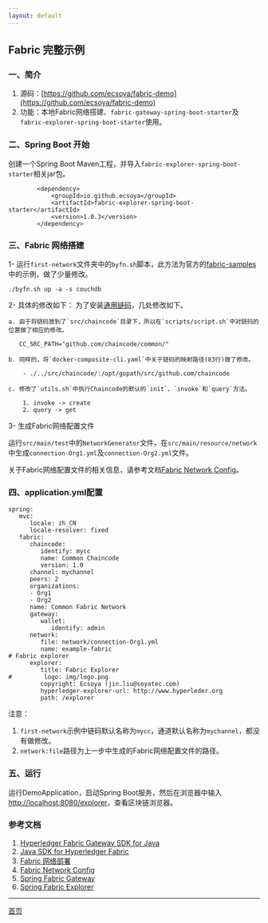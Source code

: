 ```yaml
---
layout: default
---
```


## Fabric 完整示例

### 一、简介

1. 源码：[https://github.com/ecsoya/fabric-demo](https://github.com/ecsoya/fabric-demo)
2. 功能：本地Fabric网络搭建、`fabric-gateway-spring-boot-starter`及`fabric-explorer-spring-boot-starter`使用。

### 二、Spring Boot 开始

创建一个Spring Boot Maven工程，并导入`fabric-explorer-spring-boot-starter`相关jar包。

```
		<dependency>
			<groupId>io.github.ecsoya</groupId>
			<artifactId>fabric-explorer-spring-boot-starter</artifactId>
			<version>1.0.3</version>
		</dependency>
```

### 三、Fabric 网络搭建

1- 运行`first-network`文件夹中的`byfn.sh`脚本，此方法为官方的[fabric-samples](https://github.com/hyperledger/fabric-samples.git)中的示例，做了少量修改。

```
./byfn.sh up -a -s couchdb
```

2- 具体的修改如下：
为了安装[通用链码](https://github.com/ecsoya/spring-fabric-gateway/raw/master/spring-fabric-gateway/src/chaincode/common/chaincode.go)，几处修改如下。

    a. 由于将链码放到了`src/chaincode`目录下，所以在`scripts/script.sh`中对链码的位置做了相应的修改。

       CC_SRC_PATH="github.com/chaincode/common/"

    b. 同样的，将`docker-composite-cli.yaml`中关于链码的映射路径(83行)做了修改。

        - ./../src/chaincode/:/opt/gopath/src/github.com/chaincode 

    c. 修改了`utils.sh`中执行Chaincode的默认的`init`、`invoke`和`query`方法。

        1. invoke -> create
        2. query -> get

3- 生成Fabric网络配置文件

运行`src/main/test`中的`NetworkGenerator`文件，在`src/main/resource/network`中生成`connection-Org1.yml`及`connection-Org2.yml`文件。

关于Fabric网络配置文件的相关信息，请参考文档[Fabric Network Config](https://ecsoya.github.io/fabric/pages/network-config.html)。

### 四、application.yml配置

```
spring:
   mvc:
      locale: zh_CN
      locale-resolver: fixed
   fabric:
      chaincode:
         identify: mycc
         name: Common Chaincode
         version: 1.0
      channel: mychannel
      peers: 2
      organizations:
      - Org1
      - Org2
      name: Common Fabric Network
      gateway:
         wallet:
            identify: admin
      network:
         file: network/connection-Org1.yml
         name: example-fabric
# Fabric explorer
      explorer:
         title: Fabric Explorer
#         logo: img/logo.png
         copyright: Ecsoya (jin.liu@soyatec.com)
         hyperledger-explorer-url: http://www.hyperleder.org
         path: /explorer
```

注意：
1. `first-network`示例中链码默认名称为`mycc`，通道默认名称为`mychannel`，都没有做修改。
2. `network:file`路径为上一步中生成的Fabric网络配置文件的路径。

### 五、运行

运行DemoApplication，启动Spring Boot服务，然后在浏览器中输入[http://localhost:8080/explorer](http://localhost:8080/explorer)，查看区块链浏览器。

### 参考文档

1. [Hyperledger Fabric Gateway SDK for Java](https://github.com/hyperledger/fabric-gateway-java)
2. [Java SDK for Hyperledger Fabric](https://github.com/hyperledger/fabric-sdk-java)
3. [Fabric 网络部署](https://ecsoya.github.io/fabric/pages/network.html)
4. [Fabric Network Config](https://ecsoya.github.io/fabric/pages/network-config.html)
5. [Spring Fabric Gateway](https://ecsoya.github.io/fabric/pages/gateway.html)
6. [Spring Fabric Explorer](https://ecsoya.github.io/fabric/pages/explorer.html)

* * *

[首页](http://ecsoya.github.io/fabric)
